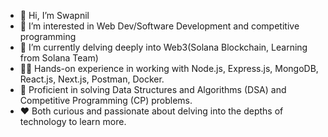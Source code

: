 - 👋 Hi, I’m Swapnil
- 👀 I’m interested in Web Dev/Software Development and competitive programming
- 🌱 I’m currently delving deeply into Web3(Solana Blockchain, Learning from Solana Team)
- 👨‍💻 Hands-on experience in working with Node.js, Express.js, MongoDB, React.js, Next.js, Postman, Docker.
- 🧠 Proficient in solving Data Structures and Algorithms (DSA) and Competitive Programming (CP) problems.
- ❤️ Both curious and passionate about delving into the depths of technology to learn more.

<!---
homosapien14/homosapien14 is a ✨ special ✨ repository because its `README.md` (this file) appears on your GitHub profile.
You can click the Preview link to take a look at your changes.
--->
